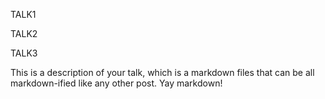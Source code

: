 TALK1

TALK2

TALK3

This is a description of your talk, which is a markdown files that can be all markdown-ified like any other post. Yay markdown!
